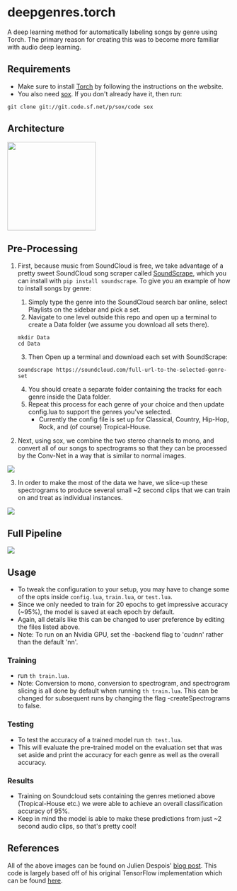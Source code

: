 # deepgenres.torch
A deep learning method for automatically labeling songs by genre using Torch.  The primary reason for creating this was to become more familiar with audio deep learning.    

## Requirements
* Make sure to install [Torch](http://torch.ch/) by following the instructions on the website. 
* You also need [sox](http://sox.sourceforge.net/). If you don't already have it, then run:
```Shell
git clone git://git.code.sf.net/p/sox/code sox
```

## Architecture
<img align="center" src = "https://github.com/amdegroot/deepgenres.torch/blob/master/doc/network.png" height = 200/>

## Pre-Processing
 1. First, because music from SoundCloud is free, we take advantage of a pretty sweet SoundCloud song scraper called [SoundScrape](https://github.com/Miserlou/SoundScrape), which you can install with `pip install soundscrape`. 
 To give you an example of how to install songs by genre:
      1. Simply type the genre into the SoundCloud search bar online, select Playlists on the sidebar and pick a set. 
      2.  Navigate to one level outside this repo and open up a terminal to create a Data folder (we assume you download all sets there).
      ```Shell
      mkdir Data
      cd Data
      ```
      3.  Then Open up a terminal and download each set with SoundScrape:
      ```Shell
      soundscrape https://soundcloud.com/full-url-to-the-selected-genre-set
      ```
      4.  You should create a separate folder containing the tracks for each genre inside the Data folder. 
      5.  Repeat this process for each genre of your choice and then update config.lua to support the genres you've selected.
          * Currently the config file is set up for Classical, Country, Hip-Hop, Rock, and (of course) Tropical-House.
        
 
 2. Next, using sox, we combine the two stereo channels to mono, and convert all of our songs to spectrograms so that they can be processed by the Conv-Net in a way that is similar to normal images.
 <img align="center" src= "https://github.com/amdegroot/deepgenres.torch/blob/master/doc/spectrogram_example.png"/>
 
 3. In order to make the most of the data we have, we slice-up these spectrograms to produce several small ~2 second clips that we can train on and treat as individual instances.
 <img align="center" src= "https://github.com/amdegroot/deepgenres.torch/blob/master/doc/sliced_spec_example.png"/>
 
## Full Pipeline
 <img align="center" src= "https://github.com/amdegroot/deepgenres.torch/blob/master/doc/pipeline.png"/>
 
## Usage
* To tweak the configuration to your setup, you may have to change some of the opts inside `config.lua`, `train.lua`, or `test.lua`.
* Since we only needed to train for 20 epochs to get impressive accuracy (~95%), the model is saved at each epoch by default.  
* Again, all details like this can be changed to user preference by editing the files listed above.
* Note: To run on an Nvidia GPU, set the -backend flag to 'cudnn' rather than the default 'nn'. 

### Training 
* run  `th train.lua`.
* Note: Conversion to mono, conversion to spectrogram, and spectrogram slicing is all done by default when running `th train.lua`.  This can be changed for subsequent runs by changing the flag -createSpectrograms to false.

### Testing 
* To test the accuracy of a trained model run `th test.lua`. 
* This will evaluate the pre-trained model on the evaluation set that was set aside and print the accuracy for each genre as well as the overall accuracy. 

### Results
* Training on Soundcloud sets containing the genres metioned above (Tropical-House etc.) we were able to achieve an overall classification accuracy of 95%.  
* Keep in mind the model is able to make these predictions from just ~2 second audio clips, so that's pretty cool!
 
## References
All of the above images can be found on Julien Despois' [blog post](https://chatbotslife.com/finding-the-genre-of-a-song-with-deep-learning-da8f59a61194).  This code is largely based off of his original TensorFlow implementation which can be found [here](https://github.com/despoisj/DeepAudioClassification).  

